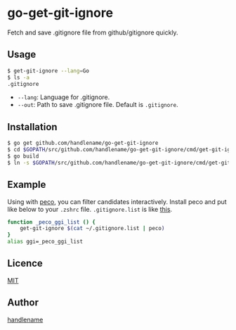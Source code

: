 # go-get-git-ignore

Fetch and save .gitignore file from github/gitignore quickly.

## Usage

```sh
$ get-git-ignore --lang=Go
$ ls -a
.gitignore
```

* `--lang`: Language for .gitignore.
* `--out`: Path to save .gitignore file. Default is `.gitignore`.

## Installation

```sh
$ go get github.com/handlename/go-get-git-ignore
$ cd $GOPATH/src/github.com/handlename/go-get-git-ignore/cmd/get-git-ignore
$ go build
$ ln -s $GOPATH/src/github.com/handlename/go-get-git-ignore/cmd/get-git-ignore/get-git-ignore ~/bin/get-git-ignore
```

## Example

Using with [peco](https://github.com/peco/peco),
you can filter candidates interactively.
Install peco and put like below to your `.zshrc` file.
`.gitignore.list` is like [this](https://gist.github.com/handlename/64c126d86480408aabbe).

```zsh
function _peco_ggi_list () {
    get-git-ignore $(cat ~/.gitignore.list | peco)
}
alias ggi=_peco_ggi_list
```

## Licence

[MIT](https://github.com/tcnksm/tool/blob/master/LICENCE)

## Author

[handlename](https://github.com/handlename)

